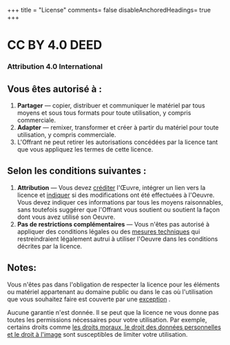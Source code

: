 +++
title = "License"
comments= false
disableAnchoredHeadings= true
+++
# CC BY 4.0 DEED
### Attribution 4.0 International
## Vous êtes autorisé à :

1.  **Partager** — copier, distribuer et communiquer le matériel par tous moyens et sous tous formats pour toute utilisation, y compris commerciale.
2.  **Adapter** — remixer, transformer et créer à partir du matériel pour toute utilisation, y compris commerciale.
3.  L'Offrant ne peut retirer les autorisations concédées par la licence tant que vous appliquez les termes de cette licence.

## Selon les conditions suivantes :

1.  **Attribution** — Vous devez [créditer](https://creativecommons.org/licenses/by/4.0/deed.fr#ref-appropriate-credit) l'Œuvre, intégrer un lien vers la licence et [indiquer](https://creativecommons.org/licenses/by/4.0/deed.fr#ref-indicate-changes) si des modifications ont été effectuées à l'Oeuvre. Vous devez indiquer ces informations par tous les moyens raisonnables, sans toutefois suggérer que l'Offrant vous soutient ou soutient la façon dont vous avez utilisé son Oeuvre.
2.  **Pas de restrictions complémentaires** — Vous n'êtes pas autorisé à appliquer des conditions légales ou des [mesures techniques](https://creativecommons.org/licenses/by/4.0/deed.fr#ref-technological-measures) qui restreindraient légalement autrui à utiliser l'Oeuvre dans les conditions décrites par la licence.

## Notes:

Vous n'êtes pas dans l'obligation de respecter la licence pour les éléments ou matériel appartenant au domaine public ou dans le cas où l'utilisation que vous souhaitez faire est couverte par une [exception](https://creativecommons.org/licenses/by/4.0/deed.fr#ref-exception-or-limitation) .

Aucune garantie n'est donnée. Il se peut que la licence ne vous donne pas toutes les permissions nécessaires pour votre utilisation. Par exemple, certains droits comme [les droits moraux, le droit des données personnelles et le droit à l'image](https://creativecommons.org/licenses/by/4.0/deed.fr#ref-publicity-privacy-or-moral-rights) sont susceptibles de limiter votre utilisation.